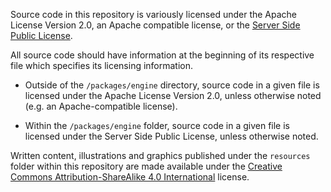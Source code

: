 Source code in this repository is variously licensed under the Apache License
Version 2.0, an Apache compatible license, or the [Server Side Public License](packages/engine/LICENSE).

All source code should have information at the beginning of its respective file
which specifies its licensing information.

* Outside of the `/packages/engine` directory, source code in a given file
  is licensed under the Apache License Version 2.0, unless otherwise noted
  (e.g. an Apache-compatible license).

* Within the `/packages/engine` folder, source code in a given file is
  licensed under the Server Side Public License, unless otherwise noted.

Written content, illustrations and graphics published under the `resources`
folder within this repository are made available under the [Creative Commons
Attribution-ShareAlike 4.0 International](resources/LICENSE.md) license.
